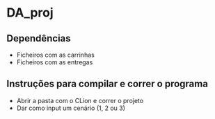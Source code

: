 # DA_proj

## Dependências
- Ficheiros com as carrinhas
- Ficheiros com as entregas

## Instruções para compilar e correr o programa
- Abrir a pasta com o CLion e correr o projeto
- Dar como input um cenário (1, 2 ou 3)
